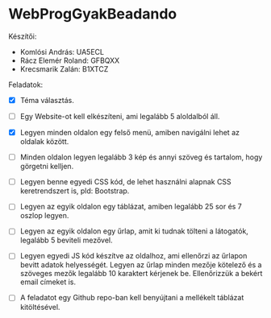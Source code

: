 # WebProgGyakBeadando

Készítői:

- Komlósi András: UA5ECL
- Rácz Elemér Roland: GFBQXX
- Krecsmarik Zalán: B1XTCZ

Feladatok:

- [x] Téma választás.

- [ ] Egy Website-ot kell elkészíteni, ami legalább 5 aloldalból áll.

- [x] Legyen minden oldalon egy felső menü, amiben navigálni lehet az oldalak között.

- [ ] Minden oldalon legyen legalább 3 kép és annyi szöveg és tartalom, hogy görgetni kelljen.

- [ ] Legyen benne egyedi CSS kód, de lehet használni alapnak CSS keretrendszert is, pld: Bootstrap.

- [ ] Legyen az egyik oldalon egy táblázat, amiben legalább 25 sor és 7 oszlop legyen.

- [ ] Legyen az egyik oldalon egy űrlap, amit ki tudnak tölteni a látogatók, legalább 5 beviteli mezővel.

- [ ] Legyen egyedi JS kód készítve az oldalhoz, ami ellenőrzi az űrlapon bevitt adatok helyességét. Legyen az űrlap minden mezője kötelező és a szöveges mezők legalább 10 karaktert kérjenek be. Ellenőrizzük a bekért email címeket is.

- [ ] A feladatot egy Github repo-ban kell benyújtani a mellékelt táblázat kitöltésével.
